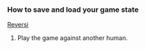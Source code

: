 ### How to save and load your game state
[Reversi](https://en.wikipedia.org/wiki/Reversi)

1. Play the game against another human.

